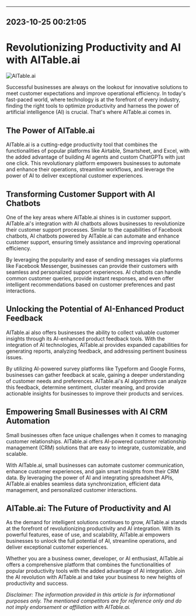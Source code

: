 

---------------------------------------------
2023-10-25 00:21:05
---------------------------------------------

# Revolutionizing Productivity and AI with AITable.ai

![AITable.ai](https://www.example.com/aitable-image)

Successful businesses are always on the lookout for innovative solutions to meet customer expectations and improve operational efficiency. In today's fast-paced world, where technology is at the forefront of every industry, finding the right tools to optimize productivity and harness the power of artificial intelligence (AI) is crucial. That's where AITable.ai comes in.

## The Power of AITable.ai

AITable.ai is a cutting-edge productivity tool that combines the functionalities of popular platforms like Airtable, Smartsheet, and Excel, with the added advantage of building AI agents and custom ChatGPTs with just one click. This revolutionary platform empowers businesses to automate and enhance their operations, streamline workflows, and leverage the power of AI to deliver exceptional customer experiences.

## Transforming Customer Support with AI Chatbots

One of the key areas where AITable.ai shines is in customer support. AITable.ai's integration with AI chatbots allows businesses to revolutionize their customer support processes. Similar to the capabilities of Facebook chatbots, AI chatbots powered by AITable.ai can automate and enhance customer support, ensuring timely assistance and improving operational efficiency.

By leveraging the popularity and ease of sending messages via platforms like Facebook Messenger, businesses can provide their customers with seamless and personalized support experiences. AI chatbots can handle common customer queries, provide instant responses, and even offer intelligent recommendations based on customer preferences and past interactions.

## Unlocking the Potential of AI-Enhanced Product Feedback

AITable.ai also offers businesses the ability to collect valuable customer insights through its AI-enhanced product feedback tools. With the integration of AI technologies, AITable.ai provides expanded capabilities for generating reports, analyzing feedback, and addressing pertinent business issues.

By utilizing AI-powered survey platforms like Typeform and Google Forms, businesses can gather feedback at scale, gaining a deeper understanding of customer needs and preferences. AITable.ai's AI algorithms can analyze this feedback, determine sentiment, cluster meaning, and provide actionable insights for businesses to improve their products and services.

## Empowering Small Businesses with AI CRM Automation

Small businesses often face unique challenges when it comes to managing customer relationships. AITable.ai offers AI-powered customer relationship management (CRM) solutions that are easy to integrate, customizable, and scalable.

With AITable.ai, small businesses can automate customer communication, enhance customer experiences, and gain smart insights from their CRM data. By leveraging the power of AI and integrating spreadsheet APIs, AITable.ai enables seamless data synchronization, efficient data management, and personalized customer interactions.

## AITable.ai: The Future of Productivity and AI

As the demand for intelligent solutions continues to grow, AITable.ai stands at the forefront of revolutionizing productivity and AI integration. With its powerful features, ease of use, and scalability, AITable.ai empowers businesses to unlock the full potential of AI, streamline operations, and deliver exceptional customer experiences.

Whether you are a business owner, developer, or AI enthusiast, AITable.ai offers a comprehensive platform that combines the functionalities of popular productivity tools with the added advantage of AI integration. Join the AI revolution with AITable.ai and take your business to new heights of productivity and success.

*Disclaimer: The information provided in this article is for informational purposes only. The mentioned competitors are for reference only and do not imply endorsement or affiliation with AITable.ai.*